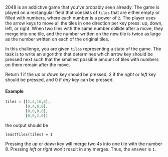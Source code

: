 2048 is an addictive game that you've probably seen already.
The game is played on a rectangular field that consists of
`tiles` that are either empty or filled with numbers, where each
number is a power of `2`. The player uses the arrow keys to move
all the tiles in one direction per key press: up, down, left,
or right. When two tiles with the same number collide after a
move, they merge into one tile, and the number written on the
new tile is twice as large as the number written on each of
the original tiles.

In this challenge, you are given `tiles` representing a state
of the game. The task is to write an algorithm that determines
which arrow key should be pressed next such that the smallest
possible amount of tiles with numbers on them remain after the
move.

Return 1 if the _up_ or _down_ key should be pressed,
2 if the _right_ or _left_ key should be pressed,
and 0 if _any_ key can be pressed.

#### Example
```python
tiles = [[2,4,16,8],
         [0,4,8,0],
         [0,0,0,0],
         [0,0,2,0]]
```

the output should be

`leastTiles(tiles) = 1`

Pressing the _up_ or _down_ key will merge two 4s into one tile with the number 8. Pressing _left_ or _right_ won't result in any merges. Thus, the answer is `1`.
